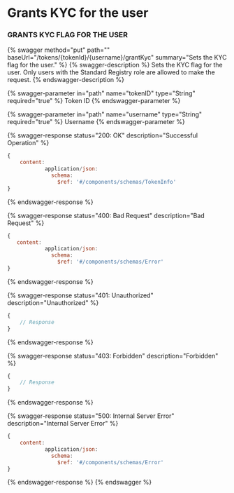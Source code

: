 # Grants KYC for the user

### GRANTS KYC FLAG FOR THE USER

{% swagger method="put" path="" baseUrl="/tokens/{tokenId}/{username}/grantKyc" summary="Sets the KYC flag for the user." %}
{% swagger-description %}
Sets the KYC flag for the user. Only users with the Standard Registry role are allowed to make the request.
{% endswagger-description %}

{% swagger-parameter in="path" name="tokenID" type="String" required="true" %}
Token ID
{% endswagger-parameter %}

{% swagger-parameter in="path" name="username" type="String" required="true" %}
Username
{% endswagger-parameter %}

{% swagger-response status="200: OK" description="Successful Operation" %}
```javascript
{
    content:
            application/json:
              schema:
                $ref: '#/components/schemas/TokenInfo'
}
```
{% endswagger-response %}

{% swagger-response status="400: Bad Request" description="Bad Request" %}
```javascript
{
   content:
            application/json:
              schema:
                $ref: '#/components/schemas/Error'
}
```
{% endswagger-response %}

{% swagger-response status="401: Unauthorized" description="Unauthorized" %}
```javascript
{
    // Response
}
```
{% endswagger-response %}

{% swagger-response status="403: Forbidden" description="Forbidden" %}
```javascript
{
    // Response
}
```
{% endswagger-response %}

{% swagger-response status="500: Internal Server Error" description="Internal Server Error" %}
```javascript
{
    content:
            application/json:
              schema:
                $ref: '#/components/schemas/Error'
}
```
{% endswagger-response %}
{% endswagger %}
